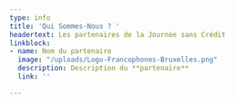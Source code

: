 ```yaml
---
type: info
title: 'Qui Sommes-Nous ? '
headertext: Les partenaires de la Journée sans Crédit
linkblock:
- name: Nom du partenaire
  image: "/uploads/Logo-Francophones-Bruxelles.png"
  description: Description du **partenaire**
  link: ''

---
```

